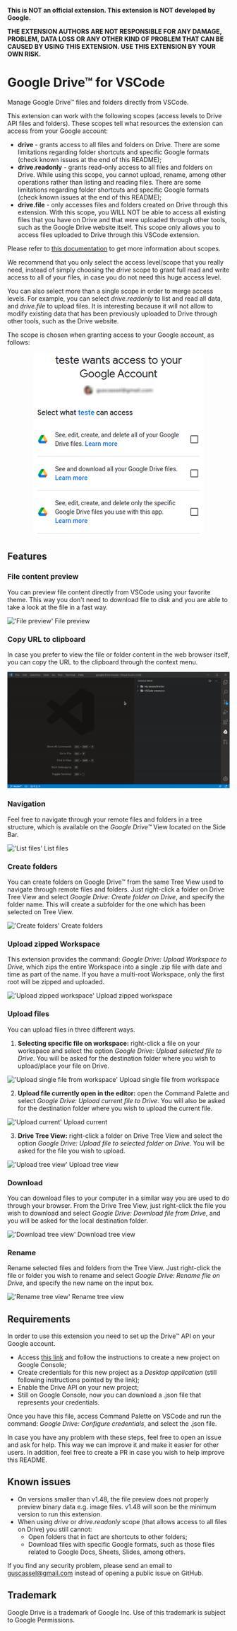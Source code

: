 **This is NOT an official extension. This extension is NOT developed by Google.**

**THE EXTENSION AUTHORS ARE NOT RESPONSIBLE FOR ANY DAMAGE, PROBLEM, DATA LOSS OR ANY OTHER KIND OF PROBLEM THAT CAN BE CAUSED BY USING THIS EXTENSION. USE THIS EXTENSION BY YOUR OWN RISK.**
# Google Drive™ for VSCode

Manage Google Drive™ files and folders directly from VSCode.

This extension can work with the following scopes (access levels to Drive API files and folders). These scopes tell what resources the extension can access from your Google account:
   - **drive** - grants access to all files and folders on Drive. There are some limitations regarding folder shortcuts and specific Google formats (check known issues at the end of this README);
   - **drive.readonly** - grants read-only access to all files and folders on Drive. While using this scope, you cannot upload, rename, among other operations rather than listing and reading files. There are some limitations regarding folder shortcuts and specific Google formats (check known issues at the end of this README);
   - **drive.file** - only accesses files and folders created on Drive through this extension. With this scope, you WILL NOT be able to access all existing files that you have on Drive and that were uploaded through other tools, such as the Google Drive website itself. This scope only allows you to access files uploaded to Drive through this VSCode extension.

Please refer to [this documentation](https://developers.google.com/drive/api/v3/about-auth) to get more information about scopes. 

We recommend that you only select the access level/scope that you really need, instead of simply choosing the *drive* scope to grant full read and write access to all of your files, in case you do not need this huge access level.

You can also select more than a single scope in order to merge access levels. For example, you can select *drive.readonly* to list and read all data, and *drive.file* to upload files. It is interesting because it will not allow to modify existing data that has been previously uploaded to Drive through other tools, such as the Drive website.

The scope is chosen when granting access to your Google account, as follows:

<div style="text-align:center"><img src="img/access.png"/></div>

## Features
   
### File content preview
You can preview file content directly from VSCode using your favorite theme. This way you don't need to download file to disk 
and you are able to take a look at the file in a fast way.

!['File preview' File preview](img/gif/preview.gif)
   
### Copy URL to clipboard
In case you prefer to view the file or folder content in the web browser itself, you can copy the URL to the clipboard through the context menu.

!['Copying URL' Copying URL](img/gif/copy-url.gif)

### Navigation
Feel free to navigate through your remote files and folders in a tree structure, which is available on the *Google Drive™* View located on the Side Bar.

!['List files' List files](img/gif/list.gif)

### Create folders

You can create folders on Google Drive™ from the same Tree View used to navigate through remote files and folders. Just right-click a folder on Drive Tree View and select *Google Drive: Create folder on Drive*, and specify the folder name. This will create a subfolder for the one which has been selected on Tree View.

!['Create folders' Create folders](img/gif/create-folder.gif)

### Upload zipped Workspace

This extension provides the command: *Google Drive: Upload Workspace to Drive*, which zips the entire Workspace into a single .zip file with date and time as part of the name. If you have a multi-root Workspace, only the first root will be zipped and uploaded.

!['Upload zipped workspace' Upload zipped workspace](img/gif/upload-zipped-workspace.gif)

### Upload files

You can upload files in three different ways.

1. **Selecting specific file on workspace:** right-click a file on your workspace and select the option *Google Drive: Upload selected file to Drive*. You will be asked for the destination folder where you wish to upload/place your file on Drive.

!['Upload single file from workspace' Upload single file from workspace](img/gif/upload-single-file-from-workspace.gif)

2. **Upload file currently open in the editor:** open the Command Palette and select *Google Drive: Upload current file to Drive*. You will also be asked for the destination folder where you wish to upload the current file.

!['Upload current' Upload current](img/gif/upload-current.gif)

3. **Drive Tree View:** right-click a folder on Drive Tree View and select the option *Google Drive: Upload file to selected folder on Drive*. You will be asked for the file you wish to upload.

!['Upload tree view' Upload tree view](img/gif/upload-tree-view.gif)

### Download
You can download files to your computer in a similar way you are used to do through your browser. From the Drive Tree View, just right-click the file you wish to download and select *Google Drive: Download file from Drive*, and you will be asked for the local destination folder.

!['Download tree view' Download tree view](img/gif/download-tree-view.gif)

### Rename
Rename selected files and folders from the Tree View. Just right-click the file or folder you wish to rename and select *Google Drive: Rename file on Drive*, and specify the new name on the input box.

!['Rename tree view' Rename tree view](img/gif/rename-tree-view.gif)

## Requirements
In order to use this extension you need to set up the Drive™ API on your Google account.

   * Access [this link](https://developers.google.com/workspace/guides/create-credentials) and follow the instructions to create a new project on Google Console;
   * Create credentials for this new project as a *Desktop application* (still following instructions pointed by the link);
   * Enable the Drive API on your new project;
   * Still on Google Console, now you can download a .json file that represents your credentials.
   
Once you have this file, access Command Palette on VSCode and run the command: *Google Drive: Configure credentials*, and select the .json file.

In case you have any problem with these steps, feel free to open an issue and ask for help. This way we can improve it and make it easier for other users. In addition, feel free to create a PR in case you wish to help improve this README.

## Known issues
   * On versions smaller than v1.48, the file preview does not properly preview binary data e.g. image files. v1.48 will soon be the minimum version to run this extension. 
   * When using *drive* or *drive.readonly* scope (that allows access to all files on Drive) you still cannot:
      - Open folders that in fact are shortcuts to other folders;
      - Download files with specific Google formats, such as those files related to Google Docs, Sheets, Slides, among others.

If you find any security problem, please send an email to guscassel@gmail.com instead of opening a public issue on GitHub.

## Trademark
Google Drive is a trademark of Google Inc. Use of this trademark is subject to Google Permissions.
